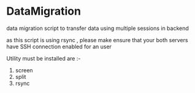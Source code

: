 # DataMigration
data migration script to transfer data using multiple sessions in backend


as this script is using rsync , please make ensure that your both servers have SSH connection enabled for an user

Utility must be installed are :- 
1. screen
2. split
3. rsync